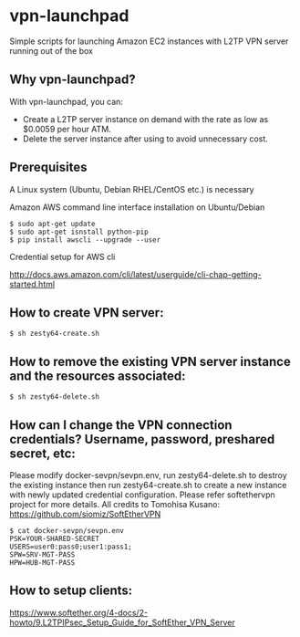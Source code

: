 # vpn-launchpad
Simple scripts for launching Amazon EC2 instances with L2TP VPN server running out of the box

## Why vpn-launchpad?
With vpn-launchpad, you can:
 - Create a L2TP server instance on demand with the rate as low as $0.0059 per hour ATM.
 - Delete the server instance after using to avoid unnecessary cost.

## Prerequisites
A Linux system (Ubuntu, Debian RHEL/CentOS etc.) is necessary

Amazon AWS command line interface installation on Ubuntu/Debian
```
$ sudo apt-get update
$ sudo apt-get isnstall python-pip
$ pip install awscli --upgrade --user
```

Credential setup for AWS cli

<http://docs.aws.amazon.com/cli/latest/userguide/cli-chap-getting-started.html>


## How to create VPN server:
`$ sh zesty64-create.sh`

## How to remove the existing VPN server instance and the resources associated:
`$ sh zesty64-delete.sh`

## How can I change the VPN connection credentials? Username, password, preshared secret, etc:
Please modify docker-sevpn/sevpn.env, run zesty64-delete.sh to destroy the existing instance then run zesty64-create.sh to create a new instance with newly updated credential configuration. Please refer softethervpn project for more details. All credits to Tomohisa Kusano:
<https://github.com/siomiz/SoftEtherVPN>
```
$ cat docker-sevpn/sevpn.env
PSK=YOUR-SHARED-SECRET
USERS=user0:pass0;user1:pass1;
SPW=SRV-MGT-PASS
HPW=HUB-MGT-PASS
```

## How to setup clients:
<https://www.softether.org/4-docs/2-howto/9.L2TPIPsec_Setup_Guide_for_SoftEther_VPN_Server>
